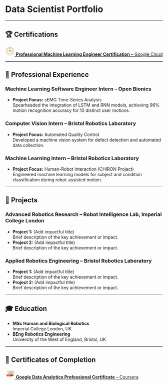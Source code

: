 # Data Scientist Portfolio  

---

## 🏆 Certifications  
[<img src="assets/img/google_mle_professional_certification.png" alt="Google MLE Logo" width="30"> **Professional Machine Learning Engineer Certification** – Google Cloud](https://www.credly.com/badges/75c1d277-9725-4c95-a295-93ac103cd3d0/linked_in_profile)  

---

## 💼 Professional Experience  
### Machine Learning Software Engineer Intern – Open Bionics  
- **Project Focus:** sEMG Time-Series Analysis  
  Spearheaded the integration of LSTM and RNN models, achieving 96% motion recognition accuracy for 10 distinct user motions.  

### Computer Vision Intern – Bristol Robotics Laboratory  
- **Project Focus:** Automated Quality Control  
  Developed a machine vision system for defect detection and automated data collection.  

### Machine Learning Intern – Bristol Robotics Laboratory  
- **Project Focus:** Human-Robot Interaction (CHIRON Project)  
  Engineered machine learning models for subject and condition classification during robot-assisted motion.  

---

## 🚀 Projects  
### Advanced Robotics Research – Robot Intelligence Lab, Imperial College London  
- **Project 1:** (Add impactful title)  
  Brief description of the key achievement or impact.  
- **Project 2:** (Add impactful title)  
  Brief description of the key achievement or impact.  

### Applied Robotics Engineering – Bristol Robotics Laboratory  
- **Project 1:** (Add impactful title)  
  Brief description of the key achievement or impact.  
- **Project 2:** (Add impactful title)  
  Brief description of the key achievement or impact.  

---

## 🎓 Education  
- **MSc Human and Biological Robotics**  
  Imperial College London, UK  
- **BEng Robotics Engineering**  
  University of the West of England, Bristol, UK  

---

## 📜 Certificates of Completion  
[<img src="assets/img/google_da_certificate.png" alt="Google DA Logo" width="30"> **Google Data Analytics Professional Certificate** – Coursera](https://www.credly.com/badges/8b8e6990-a72b-40d3-bb31-82b2dd6c05e1/public_url)  
